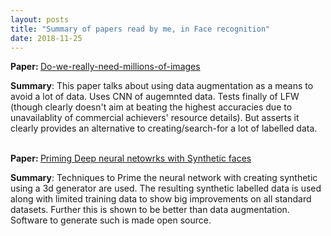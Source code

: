 ```yaml
---
layout: posts
title: "Summary of papers read by me, in Face recognition"
date: 2018-11-25
---
```


<html>
  <body>
    <p><b>Paper: </b><a href="https://arxiv.org/abs/1603.07057/">Do-we-really-need-millions-of-images</a>
    </p>
    <b>Summary</b>: This paper talks about using data augmentation as a means to avoid a lot of data. Uses CNN of augemnted data. Tests finally of LFW (though clearly doesn't aim at beating the highest accuracies due to unavailablity of commercial achievers' resource details). But asserts it clearly provides an alternative to creating/search-for a lot of labelled data.
    <br>
    <br>
    <p><b>Paper: </b><a href="https://arxiv.org/abs/1811.08565">Priming Deep neural netowrks with Synthetic faces</a>
    </p>
    <b>Summary</b>: Techniques to Prime the neural network with creating synthetic using a 3d generator are used. The resulting synthetic labelled data is used along with limited training data to show big improvements on all standard datasets. Further this is shown to be better than data augmentation. Software to generate such is made open source.
    
  </body>
</html>
      
  
